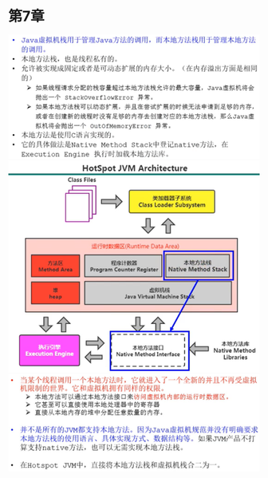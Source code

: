 # 第7章

<img src="images/117.png" alt="img" style="zoom:67%;" />

<img src="images/118.png" alt="img" style="zoom:67%;" />

<img src="images/119.png" alt="img" style="zoom:67%;" />